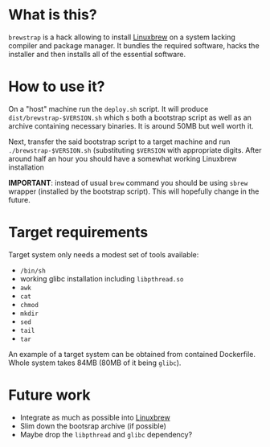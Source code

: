 # What is this?

`brewstrap` is a hack allowing to install [Linuxbrew](http://linuxbrew.sh/) on
a system lacking compiler and package manager. It bundles the required software,
hacks the installer and then installs all of the essential software.

# How to use it?

On a "host" machine run the `deploy.sh` script. It will produce
`dist/brewstrap-$VERSION.sh` which s both a bootstrap script as well as an
archive containing necessary binaries. It is around 50MB but well worth it.

Next, transfer the said bootstrap script to a target machine and run
`./brewstrap-$VERSION.sh` (substituting `$VERSION` with appropriate digits.
After around half an hour you should have a somewhat working Linuxbrew
installation

**IMPORTANT**: instead of usual `brew` command you should be using `sbrew`
wrapper (installed by the bootstrap script). This will hopefully change in the
future.

# Target requirements

Target system only needs a modest set of tools available:
- `/bin/sh`
- working glibc installation including `libpthread.so`
- `awk`
- `cat`
- `chmod`
- `mkdir`
- `sed`
- `tail`
- `tar`

An example of a target system can be obtained from contained Dockerfile. Whole system takes 84MB (80MB of it being `glibc`).

# Future work

- Integrate as much as possible into [Linuxbrew](https://github.com/Linuxbrew/brew)
- Slim down the bootsrap archive (if possible)
- Maybe drop the `libpthread` and `glibc` dependency?
